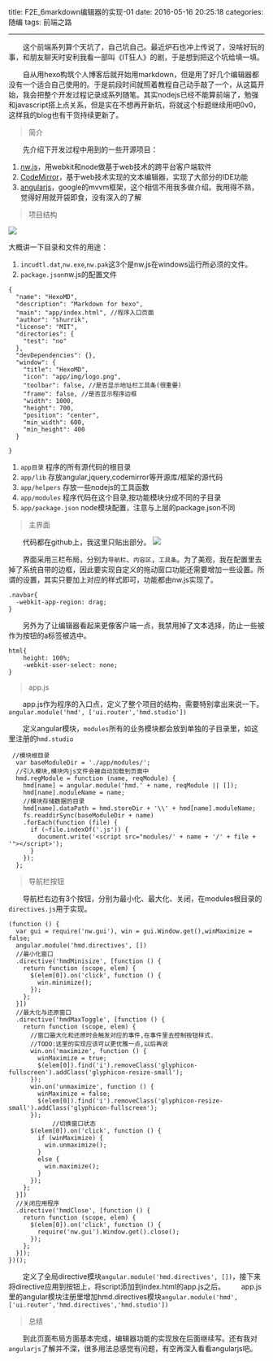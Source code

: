 title: F2E_6markdown编辑器的实现-01
date: 2016-05-16 20:25:18
categories: 随编
tags: 前端之路

---

　　这个前端系列算个天坑了，自己坑自己。最近炉石也冲上传说了，没啥好玩的事，和朋友聊天时安利我看一部叫《IT狂人》的剧，于是想到把这个坑给填一填。

　　自从用hexo构筑个人博客后就开始用markdown，但是用了好几个编辑器都没有一个适合自己使用的。于是前段时间就照着教程自己动手敲了一个，从这篇开始，我会把整个开发过程记录成系列随笔。其实nodejs已经不能算前端了，勉强和javascript搭上点关系，但是实在不想再开新坑，将就这个标题继续用吧0v0，这样我的blog也有干货持续更新了。
<!--more -->

> 简介

　　先介绍下开发过程中用到的一些开源项目：
  1. [nw.js](http://nwjs.io/)，用webkit和node做基于web技术的跨平台客户端软件
  2. [CodeMirror](http://codemirror.net/)，基于web技术实现的文本编辑器，实现了大部分的IDE功能
  3. [angularjs](http://angularjs.cn/)，google的mvvm框架，这个相信不用我多做介绍。我用得不熟，觉得好用就开袋即食，没有深入的了解

> 项目结构

![](http://shurriklab.qiniudn.com/ehazzoh3uqlzyi28qn20gcpi4q.png)  

大概讲一下目录和文件的用途：
1. `incudtl.dat`,`nw.exe`,`nw.pak`这3个是nw.js在windows运行所必须的文件。
2. `package.json`nw.js的配置文件

```
{
  "name": "HexoMD",
  "description": "Markdown for hexo",
  "main": "app/index.html", //程序入口页面
  "author": "shurrik",
  "license": "MIT",
  "directories": {
    "test": "no"
  },
  "devDependencies": {},
  "window": {
    "title": "HexoMD",
    "icon": "app/img/logo.png",
    "toolbar": false, //是否显示地址栏工具条(很重要)
    "frame": false, //是否显示程序边框
    "width": 1000,
    "height": 700,
    "position": "center",
    "min_width": 600,
    "min_height": 400
  }
  
}
```

1. `app目录` 程序的所有源代码的根目录
2. `app/lib` 存放angular,jquery,codemirror等开源库/框架的源代码
3. `app/helpers` 存放一些nodejs的工具函数
4. `app/modules` 程序代码在这个目录,按功能模块分成不同的子目录
5. `app/package.json` node模块配置，注意与上层的package.json不同

> 主界面

　　代码都在github上，我这里只贴出部分。
  ![](http://shurriklab.qiniudn.com/75m2b6vni01f9sr0gap251vtv5.png)

　　界面采用三栏布局，分别为`导航栏`、`内容区`，`工具条`。为了美观，我在配置里去掉了系统自带的边框，因此要实现自定义的拖动窗口功能还需要增加一些设置。所谓的设置，其实只要加上对应的样式即可，功能都由nw.js实现了。
  ```
  .navbar{
  	-webkit-app-region: drag;
  }
  ```
  
　　另外为了让编辑器看起来更像客户端一点，我禁用掉了文本选择，防止一些被作为按钮的a标签被选中。
```
html{
	height: 100%;
    -webkit-user-select: none;
}
```

> app.js

　　app.js作为程序的入口点，定义了整个项目的结构，需要特别拿出来说一下。
`angular.module('hmd', ['ui.router','hmd.studio'])`

　　定义angular模块，`modules`所有的业务模块都会放到单独的子目录里，如这里注册的`hmd.studio`
```
 //模块根目录
  var baseModuleDir = './app/modules/';
  //引入模块,模块内js文件会被自动加载到页面中
  hmd.regModule = function (name, reqModule) {
    hmd[name] = angular.module('hmd.' + name, reqModule || []);
    hmd[name].moduleName = name;
    //模块存储数据的目录
    hmd[name].dataPath = hmd.storeDir + '\\' + hmd[name].moduleName;
    fs.readdirSync(baseModuleDir + name)
    .forEach(function (file) {
      if (~file.indexOf('.js')) {
        document.write('<script src="modules/' + name + '/' + file + '"></script>');
      }
    });
  };
```
> 导航栏按钮

　　导航栏右边有3个按钮，分别为最小化、最大化、关闭，在modules根目录的`directives.js`用于实现。
```
(function () {
  var gui = require('nw.gui'), win = gui.Window.get(),winMaximize = false;
  angular.module('hmd.directives', [])
  //最小化窗口
  .directive('hmdMinisize', [function () {
    return function (scope, elem) {
      $(elem[0]).on('click', function () {
        win.minimize();
      });
    };
  }])
  //最大化与还原窗口
  .directive('hmdMaxToggle', [function () {
    return function (scope, elem) {
      //窗口最大化和还原时会触发对应的事件,在事件里去控制按钮样式.
      //TODO:这里的实现应该可以更优雅一点,以后再说
      win.on('maximize', function () {
        winMaximize = true;
        $(elem[0]).find('i').removeClass('glyphicon-fullscreen').addClass('glyphicon-resize-small');
      });
      win.on('unmaximize', function () {
        winMaximize = false;
        $(elem[0]).find('i').removeClass('glyphicon-resize-small').addClass('glyphicon-fullscreen');
      });
            //切换窗口状态
      $(elem[0]).on('click', function () {
        if (winMaximize) {
          win.unmaximize();
        }
        else {
          win.maximize();
        }
      });
    };
  }])
  //关闭应用程序
  .directive('hmdClose', [function () {
    return function (scope, elem) {
      $(elem[0]).on('click', function () {
        require('nw.gui').Window.get().close();
      });
    };
  }]);
})();
```
　　定义了全局directive模块`angular.module('hmd.directives', [])`，接下来将directive应用到按钮上，将script添加到index.html的app.js之后。
　　app.js里的angular模块注册里增加hmd.directives模块`angular.module('hmd', ['ui.router','hmd.directives','hmd.studio'])`
  
> 总结

　　到此页面布局方面基本完成，编辑器功能的实现放在后面继续写。还有我对`angularjs`了解并不深，很多用法总感觉有问题，有空再深入看看angularjs吧。
